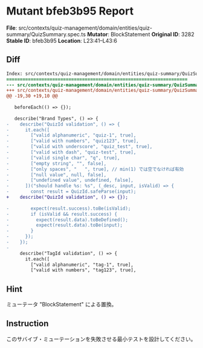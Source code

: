 # Mutant bfeb3b95 Report

**File**: src/contexts/quiz-management/domain/entities/quiz-summary/QuizSummary.spec.ts
**Mutator**: BlockStatement
**Original ID**: 3282
**Stable ID**: bfeb3b95
**Location**: L23:41–L43:6

## Diff

```diff
Index: src/contexts/quiz-management/domain/entities/quiz-summary/QuizSummary.spec.ts
===================================================================
--- src/contexts/quiz-management/domain/entities/quiz-summary/QuizSummary.spec.ts	original
+++ src/contexts/quiz-management/domain/entities/quiz-summary/QuizSummary.spec.ts	mutated #3282
@@ -19,30 +19,10 @@
 
   beforeEach(() => {});
 
   describe("Brand Types", () => {
-    describe("QuizId validation", () => {
-      it.each([
-        ["valid alphanumeric", "quiz-1", true],
-        ["valid with numbers", "quiz123", true],
-        ["valid with underscore", "quiz_test", true],
-        ["valid with dash", "quiz-test", true],
-        ["valid single char", "q", true],
-        ["empty string", "", false],
-        ["only spaces", "   ", true], // min(1) では空でなければ有効
-        ["null value", null, false],
-        ["undefined value", undefined, false],
-      ])("should handle %s: %s", (_desc, input, isValid) => {
-        const result = QuizId.safeParse(input);
+    describe("QuizId validation", () => {});
 
-        expect(result.success).toBe(isValid);
-        if (isValid && result.success) {
-          expect(result.data).toBeDefined();
-          expect(result.data).toBe(input);
-        }
-      });
-    });
-
     describe("TagId validation", () => {
       it.each([
         ["valid alphanumeric", "tag-1", true],
         ["valid with numbers", "tag123", true],
```

## Hint

ミューテータ "BlockStatement" による置換。

## Instruction

このサバイブ・ミューテーションを失敗させる最小テストを設計してください。
